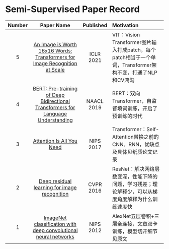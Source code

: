 # Semi-Supervised Paper Record
| Number | Paper Name|  Published | Motivation |
| :-: | :---: | :---: | :-- |
| 5 | [An Image is Worth 16x16 Words: Transformers for Image Recognition at Scale](https://arxiv.org/abs/2010.11929) | ICLR<br>2021 | VIT：Vision Transformer图片输入打成patch，每个patch相当于一个单词，Transformer架构不变，打通了NLP和CV鸿沟 |
| 4 | [BERT: Pre-training of Deep Bidirectional Transformers for Language Understanding](https://arxiv.org/abs/1810.04805) | NAACL<br>2019 | BERT：双向Transformer，自监督填词训练，开启了预训练的时代 |
| 3 | [Attention Is All You Need](https://proceedings.neurips.cc/paper/2017/hash/3f5ee243547dee91fbd053c1c4a845aa-Abstract.html) | NIPS<br>2017 | Transformer：Self-Attention替换之前的CNN、RNN，优缺点及具体见纸质论文记录 |
| 2 | [Deep residual learning for image recognition](https://openaccess.thecvf.com/content_cvpr_2016/html/He_Deep_Residual_Learning_CVPR_2016_paper.html) | CVPR<br>2016 | ResNet：解决网络层数变深，性能下降的问题，学习残差；理论解释少，可以从梯度角度解释为什么训练速度快 |
| 1 | [ImageNet classification with deep convolutional neural networks](https://dl.acm.org/doi/abs/10.1145/3065386) | NIPS<br>2012 | AlexNet五层卷积+三层全连接，文章双卡训练，模型切开细节见原文 |
